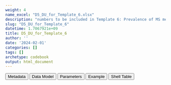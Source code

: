 ```yaml
---
weight: 4
name_excel: "D5_DU_for_Template_6.xlsx"
description: "numbers to be included in Template 6: Prevalence of MS medication in women of childbearing age with MS at cohort entry over time"
slug: "D5_DU_for_Template_6"
datetime: 1.7067921e+09
title: D5_DU_for_Template_6
author: ''
date: '2024-02-01'
categories: []
tags: []
archetype: codebook
output: html_document
---
```


<script src="/rmarkdown-libs/core-js/shim.min.js"></script>
<script src="/rmarkdown-libs/react/react.min.js"></script>
<script src="/rmarkdown-libs/react/react-dom.min.js"></script>
<script src="/rmarkdown-libs/reactwidget/react-tools.js"></script>
<script src="/rmarkdown-libs/htmlwidgets/htmlwidgets.js"></script>
<link href="/rmarkdown-libs/reactable/reactable.css" rel="stylesheet" />
<script src="/rmarkdown-libs/reactable-binding/reactable.js"></script>
<div class="tab">
<button class="tablinks" onclick="openCity(event, &#39;Metadata&#39;)" id="defaultOpen">Metadata</button>
<button class="tablinks" onclick="openCity(event, &#39;Data Model&#39;)">Data Model</button>
<button class="tablinks" onclick="openCity(event, &#39;Parameters&#39;)">Parameters</button>
<button class="tablinks" onclick="openCity(event, &#39;Example&#39;)">Example</button>
<button class="tablinks" onclick="openCity(event, &#39;Shell Table&#39;)">Shell Table</button>
</div>
<div class="tabcontent"></div>
<div id="Shell Table" class="tabcontent">
<div id="htmlwidget-1" class="reactable html-widget " style="width:auto;height:600px;"></div>
<script type="application/json" data-for="htmlwidget-1">{"x":{"tag":{"name":"Reactable","attribs":{"data":{"medication":["alemtuzumab","alemtuzumab","alemtuzumab","alemtuzumab","alemtuzumab","alemtuzumab","alemtuzumab","alemtuzumab","alemtuzumab","alemtuzumab","alemtuzumab","alemtuzumab","alemtuzumab","alemtuzumab","alemtuzumab","alemtuzumab",null,null,null,null],"Year":["2005","2006","2007","2008","2009","2010","2011","2012","2013","2014","2015","2016","2017","2018","2019","All",null,null,null,null],"Number of women in time period":["n1_alentuzumab_2005","n1_alentuzumab_2006",null,null,null,null,null,null,null,null,null,null,null,null,null,"n1_alentuzumab_all",null,null,null,null],"Number of women exposed in time period":["n2_alentuzumab_2005","n2_alentuzumab_2006",null,null,null,null,null,null,null,null,null,null,null,null,null,"n2_alentuzumab_all",null,null,null,null],"Prevalence of exposure per 1000 women":["n3_alentuzumab_2005","n3_alentuzumab_2006",null,null,null,null,null,null,null,null,null,null,null,null,null,"n3_alentuzumab_all",null,null,null,null],"95% Confidence Interval 1":["n4_alentuzumab_2005-n5_alentuzumab_2005","n4_alentuzumab_2006-n5_alentuzumab_2006",null,null,null,null,null,null,null,null,null,null,null,null,null,"n4_alentuzumab_all-n5_alentuzumab_all",null,null,null,null]},"columns":[{"id":"medication","name":"medication","type":"character"},{"id":"Year","name":"Year","type":"character"},{"id":"Number of women in time period","name":"Number of women in time period","type":"character"},{"id":"Number of women exposed in time period","name":"Number of women exposed in time period","type":"character"},{"id":"Prevalence of exposure per 1000 women","name":"Prevalence of exposure per 1000 women","type":"character"},{"id":"95% Confidence Interval 1","name":"95% Confidence Interval 1","type":"character"}],"sortable":false,"searchable":true,"pagination":false,"highlight":true,"bordered":true,"striped":true,"style":{"maxWidth":1800},"height":"600px","dataKey":"176a2dafee60a57547a22175f798a4ee"},"children":[]},"class":"reactR_markup"},"evals":[],"jsHooks":[]}</script>
</div>

